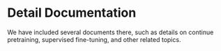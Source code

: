 # Detail Documentation

We have included several documents there, such as details on continue pretraining, supervised fine-tuning, and other related topics.